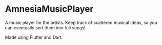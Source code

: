 # AmnesiaMusicPlayer

A music player for the artists. Keep track of scattered musical ideas, so you can eventually sort them into full songs!

Made using Flutter and Dart.